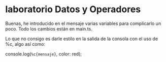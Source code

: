 # laboratorio Datos y Operadores

Buenas, he introducido en el mensaje varias variables para complicarlo
un poco. Todo los cambios están en main.ts.

Lo que no consigo es darle estilo en la salida de la consola con el
uso de %c, algo así como:

console.log(`%c{mensaje}`, color: red);
